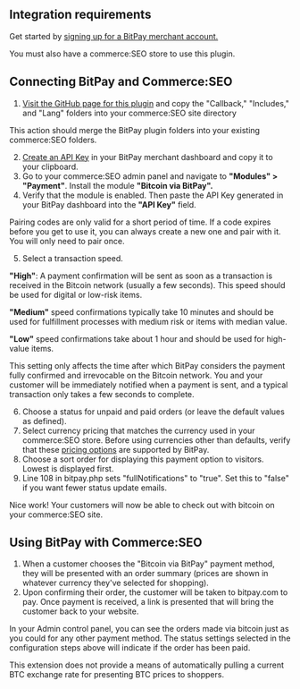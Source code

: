 ## Integration requirements
Get started by [signing up for a BitPay merchant account.](https://bitpay.com/dashboard/signup)

You must also have a commerce:SEO store to use this plugin.


## Connecting BitPay and Commerce:SEO

1. [Visit the GitHub page for this plugin](https://github.com/bitpay/commerce-seo-plugin) and copy the "Callback," "Includes," and "Lang" folders into your commerce:SEO site directory

<div class="note">This action should merge the BitPay plugin folders into your existing commerce:SEO folders.</div>

2. [Create an API Key](https://bitpay.com/dashboard/login/eyJ0b1N0YXRlTmFtZSI6Im1lbnUuZGFzaGJvYXJkIiwidG9QYXJhbXMiOnsicGFnZSI6ImFwaS10b2tlbnMifX0=) in your BitPay merchant dashboard and copy it to your clipboard.
3. Go to your commerce:SEO admin panel and navigate to **"Modules" > "Payment"**. Install the module **"Bitcoin via BitPay".**
4. Verify that the module is enabled. Then paste the API Key generated in your BitPay dashboard into the **"API Key"** field.

<div class="note">Pairing codes are only valid for a short period of time. If a code expires before you get to use it, you can always create a new one and pair with it. You will only need to pair once.</div>

5. Select a transaction speed.

**"High"**: A payment confirmation will be sent as soon as a transaction is received in the Bitcoin network (usually a few seconds). This speed should be used for digital or low-risk items.

**"Medium"** speed confirmations typically take 10 minutes and should be used for fulfillment processes with medium risk or items with median value.

**"Low"** speed confirmations take about 1 hour and should be used for high-value items.

<div class="note">This setting only affects the time after which BitPay considers the payment fully confirmed and irrevocable on the Bitcoin network. You and your customer will be immediately notified when a payment is sent, and a typical transaction only takes a few seconds to complete.</div>

6. Choose a status for unpaid and paid orders (or leave the default values as defined).
7. Select currency pricing that matches the currency used in your commerce:SEO store. Before using currencies other than defaults, verify that these [pricing options](https://bitpay.com/bitcoin-exchange-rates) are supported by BitPay.
8. Choose a sort order for displaying this payment option to visitors. Lowest is displayed first.
9. Line 108 in bitpay.php sets "fullNotifications" to "true". Set this to "false" if you want fewer status update emails.

Nice work! Your customers will now be able to check out with bitcoin on your commerce:SEO site.

## Using BitPay with Commerce:SEO
1. When a customer chooses the "Bitcoin via BitPay" payment method, they will be presented with an order summary (prices are shown in whatever currency they've selected for shopping).
2. Upon confirming their order, the customer will be taken to bitpay.com to pay. Once payment is received, a link is presented that will bring the customer back to your website.

In your Admin control panel, you can see the orders made via bitcoin just as you could for any other payment method. The status settings selected in the configuration steps above will indicate if the order has been paid.

<div class="note">This extension does not provide a means of automatically pulling a current BTC exchange rate for presenting BTC prices to shoppers.</div>
